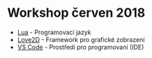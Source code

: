 # Workshop červen 2018

* [Lua](https://www.lua.org/) - Programovací jazyk
* [Love2D](https://love2d.org/) - Framework pro grafické zobrazení
* [VS Code](https://code.visualstudio.com/) - Prostředí pro programovaní (IDE)
